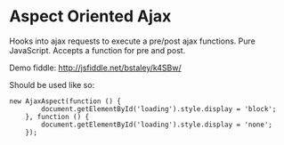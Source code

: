 Aspect Oriented Ajax
=================

Hooks into ajax requests to execute a pre/post ajax functions. Pure JavaScript. Accepts a function for pre and post. 

Demo fiddle: http://jsfiddle.net/bstaley/k4SBw/

Should be used like so:

    new AjaxAspect(function () {
            document.getElementById('loading').style.display = 'block';
        }, function () {
            document.getElementById('loading').style.display = 'none'; 
        });

